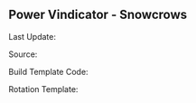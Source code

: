 ## Power Vindicator - Snowcrows
Last Update: 

Source:

Build Template Code: ` `

Rotation Template: ` `